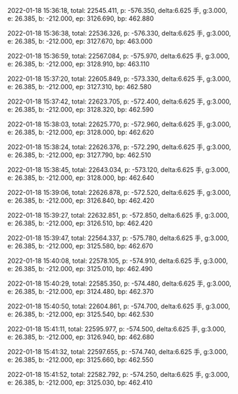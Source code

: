 2022-01-18 15:36:18, total: 22545.411, p: -576.350, delta:6.625 手, g:3.000, e: 26.385, b: -212.000, ep: 3126.690, bp: 462.880

2022-01-18 15:36:38, total: 22536.326, p: -576.330, delta:6.625 手, g:3.000, e: 26.385, b: -212.000, ep: 3127.670, bp: 463.000

2022-01-18 15:36:59, total: 22567.084, p: -575.970, delta:6.625 手, g:3.000, e: 26.385, b: -212.000, ep: 3128.910, bp: 463.110

2022-01-18 15:37:20, total: 22605.849, p: -573.330, delta:6.625 手, g:3.000, e: 26.385, b: -212.000, ep: 3127.310, bp: 462.580

2022-01-18 15:37:42, total: 22623.705, p: -572.400, delta:6.625 手, g:3.000, e: 26.385, b: -212.000, ep: 3128.320, bp: 462.590

2022-01-18 15:38:03, total: 22625.770, p: -572.960, delta:6.625 手, g:3.000, e: 26.385, b: -212.000, ep: 3128.000, bp: 462.620

2022-01-18 15:38:24, total: 22626.376, p: -572.290, delta:6.625 手, g:3.000, e: 26.385, b: -212.000, ep: 3127.790, bp: 462.510

2022-01-18 15:38:45, total: 22643.034, p: -573.120, delta:6.625 手, g:3.000, e: 26.385, b: -212.000, ep: 3128.000, bp: 462.640

2022-01-18 15:39:06, total: 22626.878, p: -572.520, delta:6.625 手, g:3.000, e: 26.385, b: -212.000, ep: 3126.840, bp: 462.420

2022-01-18 15:39:27, total: 22632.851, p: -572.850, delta:6.625 手, g:3.000, e: 26.385, b: -212.000, ep: 3126.510, bp: 462.420

2022-01-18 15:39:47, total: 22564.337, p: -575.780, delta:6.625 手, g:3.000, e: 26.385, b: -212.000, ep: 3125.580, bp: 462.670

2022-01-18 15:40:08, total: 22578.105, p: -574.910, delta:6.625 手, g:3.000, e: 26.385, b: -212.000, ep: 3125.010, bp: 462.490

2022-01-18 15:40:29, total: 22585.350, p: -574.480, delta:6.625 手, g:3.000, e: 26.385, b: -212.000, ep: 3124.480, bp: 462.370

2022-01-18 15:40:50, total: 22604.861, p: -574.700, delta:6.625 手, g:3.000, e: 26.385, b: -212.000, ep: 3125.540, bp: 462.530

2022-01-18 15:41:11, total: 22595.977, p: -574.500, delta:6.625 手, g:3.000, e: 26.385, b: -212.000, ep: 3126.940, bp: 462.680

2022-01-18 15:41:32, total: 22597.655, p: -574.740, delta:6.625 手, g:3.000, e: 26.385, b: -212.000, ep: 3125.660, bp: 462.550

2022-01-18 15:41:52, total: 22582.792, p: -574.250, delta:6.625 手, g:3.000, e: 26.385, b: -212.000, ep: 3125.030, bp: 462.410
